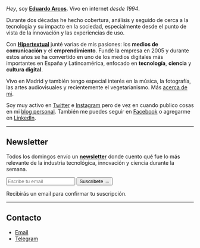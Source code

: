 *Hey*, soy **[Eduardo Arcos](/bio)**. Vivo en internet <cite title="Ya estoy viejo">desde 1994</cite>.

Durante dos décadas he hecho cobertura, análisis y seguido de cerca a la tecnología y su impacto en la sociedad, especialmente desde el punto de vista de la innovación y las experiencias de uso.

Con **[Hipertextual](//hipertextual.com)** junté varias de mis pasiones: los **medios de comunicación** y el **emprendimiento**. Fundé la empresa en 2005 y durante estos años se ha convertido en uno de los medios digitales más importantes en España y Latinoamérica, enfocado en **tecnología**, **ciencia** y **cultura digital**.

Vivo en Madrid y también tengo especial interés en la música, la fotografía, las artes audiovisuales y recientemente el vegetarianismo. Más [acerca de mi](/acerca-de).

Soy muy activo en [Twitter](//twitter.com/earcos) e [Instagram](//instagram.com/earcos) pero de vez en cuando publico cosas en mi [blog personal](//txt.arcos.co). También me puedes seguir en [Facebook](//facebook.com/earcos) o agregarme en [LinkedIn](//linkedin.com/earcos).

---

## Newsletter

Todos los domingos envío un **[newsletter](/newsletter)** donde cuento qué fue lo más relevante de la industria tecnológica, innovación y ciencia durante la semana.

<div id="revue-embed">
  <form action="https://www.getrevue.co/profile/earcos/add_subscriber" method="post" id="revue-form" name="revue-form"  target="_blank">
  <div class="revue-form-group">
    <input class="revue-form-field" placeholder="Escribe tu email" type="email" name="member[email]" id="member_email"> <input type="submit" value="Suscríbete →" name="member[subscribe]" id="member_submit">
  </div>
  </form>
</div>

Recibirás un email para confirmar tu suscripción.

---

## Contacto

* [Email](mailto:e@arcos.co)
* [Telegram](https://t.me/earcos)
